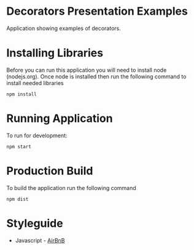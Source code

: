 Decorators Presentation Examples
===============

Application showing examples of decorators.

Installing Libraries
=========================

Before you can run this application you will need to install node (nodejs.org).
Once node is installed then run the following command to install needed libraries

    npm install

Running Application
============

To run for development:

    npm start

Production Build
==========

To build the application run the following command

    npm dist

Styleguide
=============
- Javascript - [AirBnB](https://github.com/airbnb/javascript)

